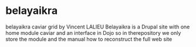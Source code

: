 # belayaikra
belayaikra caviar grid
by Vincent LALIEU
Belayaikra is a Drupal site with one home module caviar and an interface in Dojo
so in therepository we only store the module and the manual how to reconstruct the full web site

